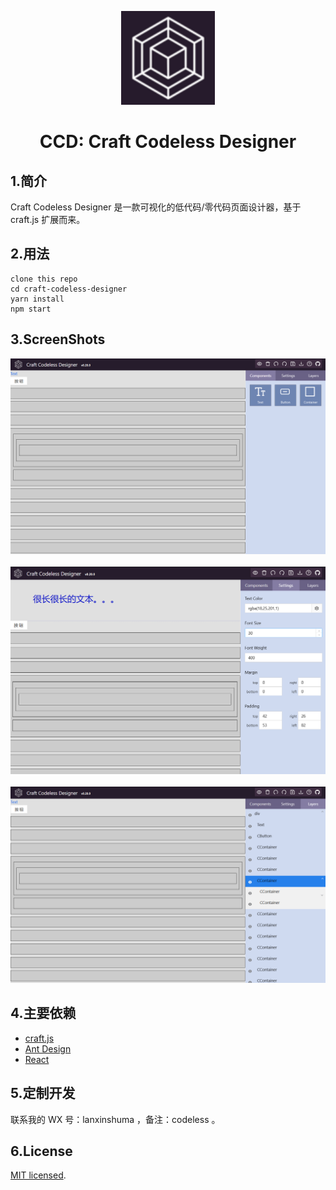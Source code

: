 <p align="center">
    <img width="150" src="./src/assets/ccd.png">
</p>

<h1 align="center">CCD: Craft Codeless Designer</h1>

## 1.简介

Craft Codeless Designer 是一款可视化的低代码/零代码页面设计器，基于 craft.js 扩展而来。

## 2.用法

    clone this repo
    cd craft-codeless-designer
    yarn install
    npm start

## 3.ScreenShots

<img src="./src/assets/1.png">
<br/>
<br/>
<img src="./src/assets/2.png">
<br/>
<br/>
<img src="./src/assets/3.png">

## 4.主要依赖

- [craft.js](https://github.com/prevwong/craft.js)
- [Ant Design](https://ant.design)
- [React](https://reactjs.org/)

## 5.定制开发

联系我的 WX 号：lanxinshuma ，备注：codeless 。

## 6.License

[MIT licensed](./LICENSE).
